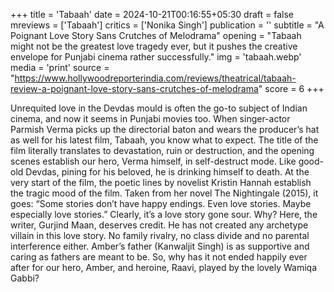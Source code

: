 +++
title = 'Tabaah'
date = 2024-10-21T00:16:55+05:30
draft = false
mreviews = ['Tabaah']
critics = ['Nonika Singh']
publication = ''
subtitle = "A Poignant Love Story Sans Crutches of Melodrama"
opening = "Tabaah might not be the greatest love tragedy ever, but it pushes the creative envelope for Punjabi cinema rather successfully."
img = 'tabaah.webp'
media = 'print'
source = "https://www.hollywoodreporterindia.com/reviews/theatrical/tabaah-review-a-poignant-love-story-sans-crutches-of-melodrama"
score = 6
+++

Unrequited love in the Devdas mould is often the go-to subject of Indian cinema, and now it seems in Punjabi movies too. When singer-actor Parmish Verma picks up the directorial baton and wears the producer’s hat as well for his latest film, Tabaah, you know what to expect. The title of the film literally translates to devastation, ruin or destruction, and the opening scenes establish our hero, Verma himself, in self-destruct mode. Like good-old Devdas, pining for his beloved, he is drinking himself to death. At the very start of the film, the poetic lines by novelist Kristin Hannah establish the tragic mood of the film. Taken from her novel The Nightingale (2015), it goes: “Some stories don’t have happy endings. Even love stories. Maybe especially love stories.” Clearly, it’s a love story gone sour. Why? Here, the writer, Gurjind Maan, deserves credit. He has not created any archetype villain in this love story. No family rivalry, no class divide and no parental interference either. Amber’s father (Kanwaljit Singh) is as supportive and caring as fathers are meant to be. So, why has it not ended happily ever after for our hero, Amber, and heroine, Raavi, played by the lovely Wamiqa Gabbi?
